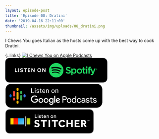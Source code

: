 ```yaml
---
layout: episode-post
title: 'Episode 08: Dratini'
date: '2019-04-16 22:11:00'
thumbnail: /assets/img/uploads/08_dratini.png
---
```

I Chews You goes Italian as the hosts come up with the best way to cook Dratini.

{:.links}  [![I Chews You on Apple Podcasts](https://linkmaker.itunes.apple.com/en-us/badge-lrg.svg?releaseDate=2019-04-16T00:00:00Z&kind=podcast&bubble=podcasts)](https://podcasts.apple.com/us/podcast/08-dratini/id1455409177?i=1000435070632)  [![I Chews You on Spotify](/assets/img/uploads/spotify-badge-button.svg)](https://open.spotify.com/episode/2QZqPdJ7KN5tD0AuQFCadX)  [![I Chews You on Google Podcasts](/assets/img/uploads/google-podcasts-badge-button.svg)](https://podcasts.google.com/?feed=aHR0cHM6Ly9pY2hld3N5b3UubGlic3luLmNvbS9yc3M&episode=YmJhODUzYzdiYzk5NDgxYjgxYjQ1ZDI2MGRmOGIyY2M&ved=0CFgQzsICahcKEwiIzJmEu77nAhUAAAAAHQAAAAAQAQ)  [![I Chews You on Stitcher](/assets/img/uploads/stitcher-badge-button.svg)](https://www.stitcher.com/s?eid=60170599)
